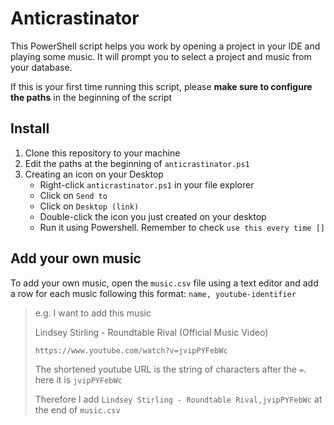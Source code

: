 # Anticrastinator

This PowerShell script helps you work by opening a project in your IDE and playing some music.
It will prompt you to select a project and music from your database.

If this is your first time running this script, please **make sure to configure the paths** in the beginning of the script

## Install

1. Clone this repository to your machine
2. Edit the paths at the beginning of `anticrastinator.ps1`
3. Creating an icon on your Desktop
    - Right-click `anticrastinator.ps1` in your file explorer
    - Click on `Send to`
    - Click on `Desktop (link)`
    - Double-click the icon you just created on your desktop
    - Run it using Powershell. Remember to check `use this every time []`
    
## Add your own music

To add your own music, open the `music.csv` file using a text editor and add a row for each music following this format: `name, youtube-identifier`

> e.g. I want to add this music
> 
> Lindsey Stirling - Roundtable Rival (Official Music Video)
> 
> `https://www.youtube.com/watch?v=jvipPYFebWc`
>
> The shortened youtube URL is the string of characters after the `=`. here it is `jvipPYFebWc`
> 
> Therefore I add `Lindsey Stirling - Roundtable Rival,jvipPYFebWc` at the end of `music.csv`
